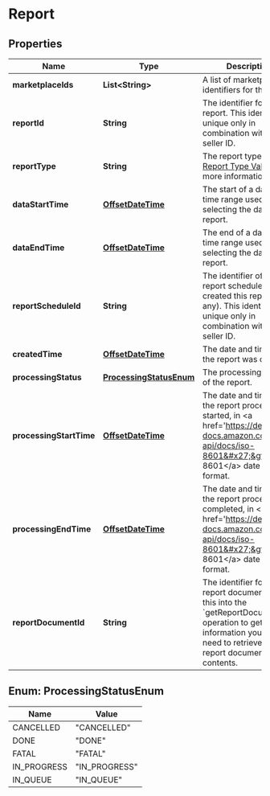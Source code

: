 # Report

## Properties
Name | Type | Description | Notes
------------ | ------------- | ------------- | -------------
**marketplaceIds** | **List&lt;String&gt;** | A list of marketplace identifiers for the report. |  [optional]
**reportId** | **String** | The identifier for the report. This identifier is unique only in combination with a seller ID. | 
**reportType** | **String** | The report type. Refer to [Report Type Values](https://developer-docs.amazon.com/sp-api/docs/report-type-values) for more information. | 
**dataStartTime** | [**OffsetDateTime**](OffsetDateTime.md) | The start of a date and time range used for selecting the data to report. |  [optional]
**dataEndTime** | [**OffsetDateTime**](OffsetDateTime.md) | The end of a date and time range used for selecting the data to report. |  [optional]
**reportScheduleId** | **String** | The identifier of the report schedule that created this report (if any). This identifier is unique only in combination with a seller ID. |  [optional]
**createdTime** | [**OffsetDateTime**](OffsetDateTime.md) | The date and time when the report was created. | 
**processingStatus** | [**ProcessingStatusEnum**](#ProcessingStatusEnum) | The processing status of the report. | 
**processingStartTime** | [**OffsetDateTime**](OffsetDateTime.md) | The date and time when the report processing started, in &lt;a href&#x3D;&#x27;https://developer-docs.amazon.com/sp-api/docs/iso-8601&#x27;&gt;ISO 8601&lt;/a&gt; date time format. |  [optional]
**processingEndTime** | [**OffsetDateTime**](OffsetDateTime.md) | The date and time when the report processing completed, in &lt;a href&#x3D;&#x27;https://developer-docs.amazon.com/sp-api/docs/iso-8601&#x27;&gt;ISO 8601&lt;/a&gt; date time format. |  [optional]
**reportDocumentId** | **String** | The identifier for the report document. Pass this into the &#x60;getReportDocument&#x60; operation to get the information you will need to retrieve the report document&#x27;s contents. |  [optional]

<a name="ProcessingStatusEnum"></a>
## Enum: ProcessingStatusEnum
Name | Value
---- | -----
CANCELLED | &quot;CANCELLED&quot;
DONE | &quot;DONE&quot;
FATAL | &quot;FATAL&quot;
IN_PROGRESS | &quot;IN_PROGRESS&quot;
IN_QUEUE | &quot;IN_QUEUE&quot;
